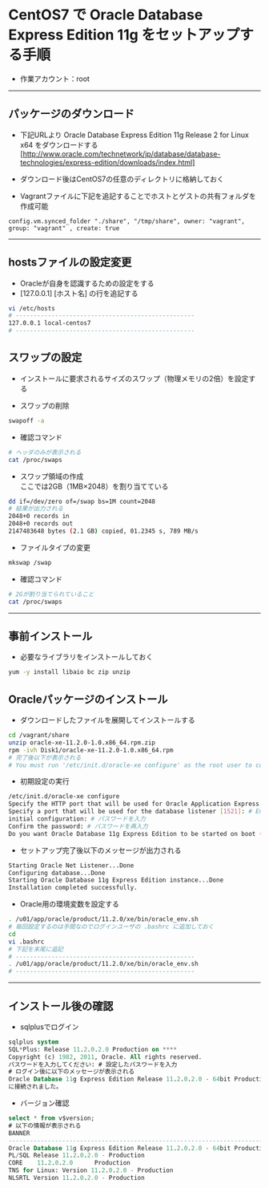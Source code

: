 # CentOS7 で Oracle Database Express Edition 11g をセットアップする手順  
* 作業アカウント：root

***
## パッケージのダウンロード  
* 下記URLより Oracle Database Express Edition 11g Release 2 for Linux x64 をダウンロードする
[http://www.oracle.com/technetwork/jp/database/database-technologies/express-edition/downloads/index.html]
* ダウンロード後はCentOS7の任意のディレクトリに格納しておく

* Vagrantファイルに下記を追記することでホストとゲストの共有フォルダを作成可能
```
config.vm.synced_folder "./share", "/tmp/share", owner: "vagrant", group: "vagrant" , create: true
```

***
## hostsファイルの設定変更  
* Oracleが自身を認識するための設定をする
* [127.0.0.1] [ホスト名] の行を追記する
```bash
vi /etc/hosts
# --------------------------------------------------
127.0.0.1 local-centos7
# --------------------------------------------------
```

## スワップの設定  
* インストールに要求されるサイズのスワップ（物理メモリの2倍）を設定する  

* スワップの削除
```bash
swapoff -a
```

* 確認コマンド
```bash
# ヘッダのみが表示される
cat /proc/swaps
```

* スワップ領域の作成  
ここでは2GB（1MB×2048）を割り当てている
```bash
dd if=/dev/zero of=/swap bs=1M count=2048
# 結果が出力される
2048+0 records in
2048+0 records out
2147483648 bytes (2.1 GB) copied, 01.2345 s, 789 MB/s
```

* ファイルタイプの変更
```bash
mkswap /swap
```

* 確認コマンド
```bash
# 2Gが割り当てられていること
cat /proc/swaps
```

***
## 事前インストール  
* 必要なライブラリをインストールしておく
```bash
yum -y install libaio bc zip unzip
```

## Oracleパッケージのインストール  
* ダウンロードしたファイルを展開してインストールする
```bash
cd /vagrant/share
unzip oracle-xe-11.2.0-1.0.x86_64.rpm.zip
rpm -ivh Disk1/oracle-xe-11.2.0-1.0.x86_64.rpm
# 完了後以下が表示される
# You must run '/etc/init.d/oracle-xe configure' as the root user to configure the database.
```

* 初期設定の実行
```bash
/etc/init.d/oracle-xe configure
Specify the HTTP port that will be used for Oracle Application Express [8080]: # Enterキー押下
Specify a port that will be used for the database listener [1521]: # Enterキー押下
initial configuration: # パスワードを入力
Confirm the password: # パスワードを再入力
Do you want Oracle Database 11g Express Edition to be started on boot (y/n) [y]: # Enterキー押下
```

* セットアップ完了後以下のメッセージが出力される
```bash
Starting Oracle Net Listener...Done
Configuring database...Done
Starting Oracle Database 11g Express Edition instance...Done
Installation completed successfully.
```

* Oracle用の環境変数を設定する
```bash
. /u01/app/oracle/product/11.2.0/xe/bin/oracle_env.sh
# 毎回設定するのは手間なのでログインユーザの .bashrc に追加しておく
cd
vi .bashrc
# 下記を末尾に追記
# --------------------------------------------------
. /u01/app/oracle/product/11.2.0/xe/bin/oracle_env.sh
# --------------------------------------------------
```

***
## インストール後の確認  
* sqlplusでログイン
```sql
sqlplus system
SQL*Plus: Release 11.2.0.2.0 Production on ****
Copyright (c) 1982, 2011, Oracle. All rights reserved.
パスワードを入力してください: # 設定したパスワードを入力
# ログイン後に以下のメッセージが表示される
Oracle Database 11g Express Edition Release 11.2.0.2.0 - 64bit Production
に接続されました。
```

* バージョン確認
```sql
select * from v$version;
# 以下の情報が表示される
BANNER
--------------------------------------------------------------------------------
Oracle Database 11g Express Edition Release 11.2.0.2.0 - 64bit Production
PL/SQL Release 11.2.0.2.0 - Production
CORE    11.2.0.2.0      Production
TNS for Linux: Version 11.2.0.2.0 - Production
NLSRTL Version 11.2.0.2.0 - Production
```
